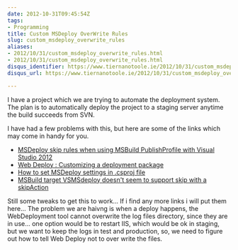 ```yaml
---
date: 2012-10-31T09:45:54Z
tags:
- Programming
title: Custom MSDeploy OverWrite Rules
slug: custom_msdeploy_overwrite_rules
aliases:
- 2012/10/31/custom_msdeploy_overwrite_rules.html
- 2012/10/31/custom_msdeploy_overwrite_rules.html
disqus_identifier: https://www.tiernanotoole.ie/2012/10/31/custom_msdeploy_overwrite_rules.html
disqus_url: https://www.tiernanotoole.ie/2012/10/31/custom_msdeploy_overwrite_rules.html

---
```

 I have a project which we are trying to automate the deployment system. The plan is to automatically deploy the project to a staging server anytime the build succeeds from SVN. 

I have had a few problems with this, but here are some of the links which may come in handy for you.

* [MSDeploy skip rules when using MSBuild PublishProfile with Visual Studio 2012][1]
* [Web Deploy : Customizing a deployment package][2]
* [How to set MSDeploy settings in .csproj file][3]
* [MSBuild target VSMSdeploy doesn't seem to support skip with a skipAction][4]

Still some tweaks to get this to work... If i find any more links i will put them here... The problem we are haivng is when a deploy happens, the WebDeployment tool cannot overwrite the log files directory, since they are in use... one option would be to restart IIS, which would be ok in staging, but we want to keep the logs in test and production, so, we need to figure out how to tell Web Deploy not to over write the files. 

[1]:http://stackoverflow.com/questions/12576662/msdeploy-skip-rules-when-using-msbuild-publishprofile-with-visual-studio-2012
[2]:http://blog.alanta.nl/2011/02/web-deploy-customizing-deployment.html
[3]:http://stackoverflow.com/questions/7100751/how-to-set-msdeploy-settings-in-csproj-file
[4]:http://forums.iis.net/p/1170702/1953807.aspx#1953807